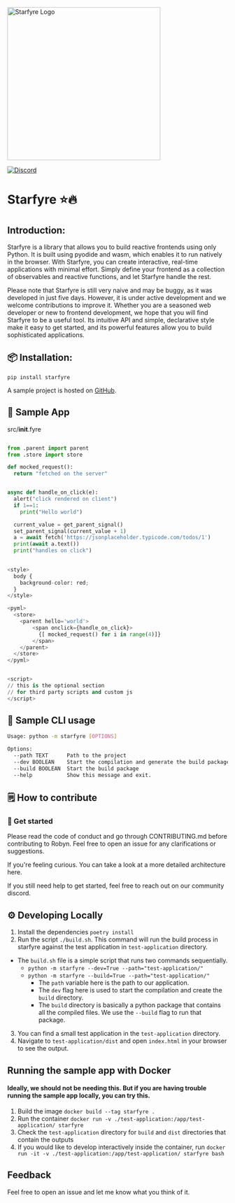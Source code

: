 
<img alt="Starfyre Logo" src="https://user-images.githubusercontent.com/29942790/221331176-609e156a-3896-4c1a-9386-7bf595dfb879.png" width="350" />

[![Discord](https://img.shields.io/discord/1080951642070978651?label=discord&logo=discord&logoColor=white&style=for-the-badge&color=blue)](https://discord.gg/ThQcpvJMZ6)

# Starfyre ⭐🔥

## Introduction:

Starfyre is a library that allows you to build reactive frontends using only Python. It is built using pyodide and wasm, which enables it to run natively in the browser. With Starfyre, you can create interactive, real-time applications with minimal effort. Simply define your frontend as a collection of observables and reactive functions, and let Starfyre handle the rest.

Please note that Starfyre is still very naive and may be buggy, as it was developed in just five days. However, it is under active development and we welcome contributions to improve it. Whether you are a seasoned web developer or new to frontend development, we hope that you will find Starfyre to be a useful tool. Its intuitive API and simple, declarative style make it easy to get started, and its powerful features allow you to build sophisticated applications.


## 📦 Installation:

```
pip install starfyre
```

A sample project is hosted on [GitHub](https://github.com/sansyrox/first-starfyre-app/).

## 🚀 Sample App


src/__init__.fyre
```python

from .parent import parent
from .store import store

def mocked_request():
  return "fetched on the server"


async def handle_on_click(e):
  alert("click rendered on client")
  if 1==1:
    print("Hello world")

  current_value = get_parent_signal()
  set_parent_signal(current_value + 1)
  a = await fetch('https://jsonplaceholder.typicode.com/todos/1')
  print(await a.text())
  print("handles on click")
  

<style>
  body {
    background-color: red;
  }
</style>

<pyml>
  <store>
    <parent hello='world'>
        <span onclick={handle_on_click}>
          {[ mocked_request() for i in range(4)]}
        </span>
    </parent>
  </store>
</pyml>


<script>
// this is the optional section 
// for third party scripts and custom js
</script>

```


## 🚀 Sample CLI usage

```bash
Usage: python -m starfyre [OPTIONS]

Options:
  --path TEXT      Path to the project
  --dev BOOLEAN    Start the compilation and generate the build package.
  --build BOOLEAN  Start the build package
  --help           Show this message and exit.
```

## 🗒️ How to contribute

### 🏁 Get started
Please read the code of conduct and go through CONTRIBUTING.md before contributing to Robyn. Feel free to open an issue for any clarifications or suggestions.

If you're feeling curious. You can take a look at a more detailed architecture here.

If you still need help to get started, feel free to reach out on our community discord.


## ⚙️  Developing Locally

1. Install the dependencies `poetry install`
2. Run the script `./build.sh`. This command will run the build process in starfyre against the test application in `test-application` directory.
  - The `build.sh` file is a simple script that runs two commands sequentially.
    - `python -m starfyre --dev=True --path="test-application/"`
    - `python -m starfyre --build=True --path="test-application/"`
        - The `path` variable here is the path to our application.
        - The `dev` flag here is used to start the compilation and create the `build` directory. 
        - The `build` directory is basically a python package that contains all the compiled files. We use the `--build` flag to run that package.

3. You can find a small test application in the `test-application` directory.
4. Navigate to `test-application/dist` and open `index.html` in your browser to see the output.

## Running the sample app with Docker

#### Ideally, we should not be needing this. But if you are having trouble running the sample app locally, you can try this.

1. Build the image `docker build --tag starfyre .`
2. Run the container `docker run -v ./test-application:/app/test-application/ starfyre`
3. Check the `test-application` directory for `build` and `dist` directories that contain the outputs
4. If you would like to develop interactively inside the container, run `docker run -it -v ./test-application:/app/test-application/ starfyre bash`

## Feedback

Feel free to open an issue and let me know what you think of it. 
